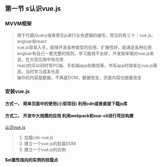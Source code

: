 ## 第一节 s认识vue.js

### MVVM框架
> 用于代替jQuery或者原生js进行业务逻辑的编写，常见的有三个：vue.js、angluar和react  
> vue.js容易入手，能够开发各种类型的应用、扩展性好，能满足各种应用  
> angluar有自己一套完整的规则，学习曲线不友好，开发效率相对vue.js来说，在大型应用中有优势  
> react的可以同时写PC端、手机端app和微信等，书写app时效率比vue.js等高，当时学习成本也高    
>  操作的内容是数据，不再是DOM，数据改变，页面内容也跟着改变

### 安装vue.js
#### 方式一、 简单页面中的使用(小型项目) 利用cdn或者直接下载js库
#### 方式二、 开发中大规模的应用 利用webpack和vue-cli进行项目构建

[认识vue.js](./1.html)
> 1. 加载cdn  vue.js  
> 2. 建立一个vue.js的挂载DOM  
> 3. 建立一个vue.js的实例  

**$el属性指向的实例的挂载点**
